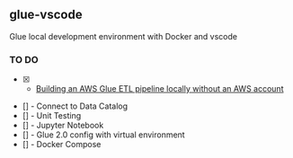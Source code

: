 ## glue-vscode

Glue local development environment with Docker and vscode

### TO DO

- [x] - [Building an AWS Glue ETL pipeline locally without an AWS account](https://aws.amazon.com/blogs/big-data/building-an-aws-glue-etl-pipeline-locally-without-an-aws-account/)
- [] - Connect to Data Catalog
- [] - Unit Testing
- [] - Jupyter Notebook
- [] - Glue 2.0 config with virtual environment
- [] - Docker Compose
